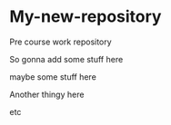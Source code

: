 
# My-new-repository
Pre course work repository 

So gonna add some stuff here

maybe some stuff here

Another thingy here

etc
